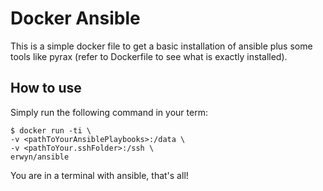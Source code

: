 # Docker Ansible

This is a simple docker file to get a basic installation of ansible plus some
tools like pyrax (refer to Dockerfile to see what is exactly installed).

## How to use

Simply run the following command in your term:

    $ docker run -ti \
    -v <pathToYourAnsiblePlaybooks>:/data \
    -v <pathToYour.sshFolder>:/ssh \
    erwyn/ansible

You are in a terminal with ansible, that's all!
